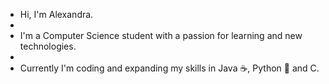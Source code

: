 - Hi, I'm Alexandra.
- 
- I'm a Computer Science student with a passion for learning and new technologies.
- 
- Currently I'm coding and expanding my skills in Java ☕, Python 🐍 and C.

